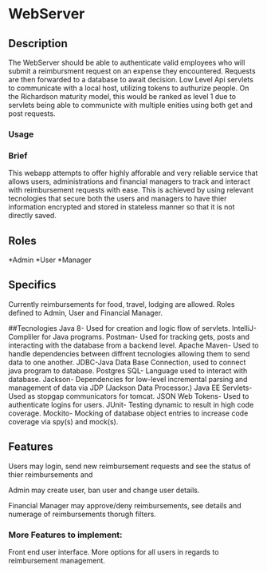 # WebServer

## Description
The WebServer should be able to authenticate valid employees who will submit a reimbursment request on an expense they encountered. Requests are then forwarded to a database to await decision. Low Level Api servlets to communicate with a local host, utilizing tokens to authurize people. On the Richardson maturity model, this would be ranked as level 1 due to servlets being able to communicte with multiple enities using both get and post requests.
### Usage

### Brief
This webapp attempts to offer highly afforable and very reliable service that allows users, administrations and financial managers to track and interact with reimbursement requests with ease. This is achieved by using relevant tecnologies that secure both the users and managers to have thier information encrypted and stored in  stateless manner so that it is not directly saved. 

## Roles
*Admin
*User
*Manager

## Specifics
Currently  reimbursements for food, travel, lodging are allowed.
Roles defined to Admin, User and Financial Manager.

##Tecnologies
Java 8- Used for creation and logic flow of servlets.
IntelliJ- Compliler for Java programs.
Postman- Used for tracking gets, posts and interacting with the database from a backend level.
Apache Maven- Used to handle dependencies between diffrent tecnologies allowing them to send data to one another.
JDBC-Java Data Base Connection, used to connect java program to database.
Postgres SQL- Language used to interact with database.
Jackson- Dependencies for low-level incremental parsing and management of data via JDP (Jackson Data Processor.)
Java EE Servlets- Used as stopgap communicators for tomcat.
JSON Web Tokens- Used to authenticate logins for users.
JUnit- Testing dynamic to result in high code coverage.
Mockito- Mocking of database object entries to increase code coverage via spy(s) and mock(s).

## Features
Users may login, send new reimbursement requests and see the status of thier reimbursements and 
   

Admin may create user, ban user and change user details.
   
   
Financial Manager may approve/deny reimbursements, see details and numerage of reimbursements thorugh filters.



### More Features to implement:
Front end user interface.
More options for all users in regards to reimbursement management.
